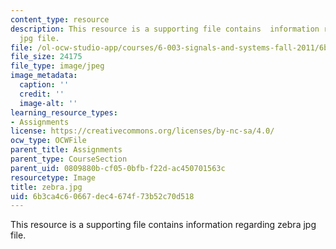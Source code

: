 ```yaml
---
content_type: resource
description: This resource is a supporting file contains  information regarding zebra
  jpg file.
file: /ol-ocw-studio-app/courses/6-003-signals-and-systems-fall-2011/6b3ca4c60667dec4674f73b52c70d518_zebra.jpg
file_size: 24175
file_type: image/jpeg
image_metadata:
  caption: ''
  credit: ''
  image-alt: ''
learning_resource_types:
- Assignments
license: https://creativecommons.org/licenses/by-nc-sa/4.0/
ocw_type: OCWFile
parent_title: Assignments
parent_type: CourseSection
parent_uid: 0809880b-cf05-0bfb-f22d-ac450701563c
resourcetype: Image
title: zebra.jpg
uid: 6b3ca4c6-0667-dec4-674f-73b52c70d518
---
```

This resource is a supporting file contains  information regarding zebra jpg file.